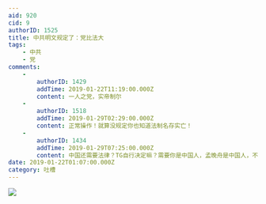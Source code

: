 ```yaml
---
aid: 920
cid: 9
authorID: 1525
title: 中共明文规定了：党比法大
tags:
    - 中共
    - 党
comments:
    -
        authorID: 1429
        addTime: 2019-01-22T11:19:00.000Z
        content: 一人之党，实帝制尔
    -
        authorID: 1518
        addTime: 2019-01-29T02:29:00.000Z
        content: 正常操作！就算没规定你也知道法制名存实亡！
    -
        authorID: 1434
        addTime: 2019-01-29T07:25:00.000Z
        content: 中国还需要法律？TG自行决定嘛？需要你是中国人，孟晚舟是中国人，不需要你是，你就不是，还抓你。
date: 2019-01-22T01:07:00.000Z
category: 吐槽
---
```


![](https://s2.ax1x.com/2019/01/22/kFAvx1.jpg)
